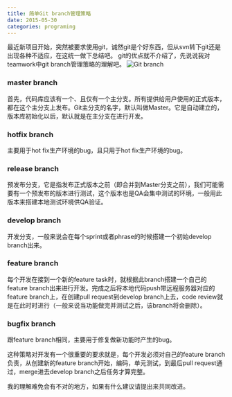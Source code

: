 ```yaml
---
title: 简单Git branch管理策略
date: 2015-05-30
categories: programing
---
```


最近新项目开始，突然被要求使用git，诚然git是个好东西，但从svn转下git还是出现各种不适应，在这统一做下总结吧。
git的优点就不介绍了，先说说我对teamwork中git branch管理策略的理解吧。 
![Git branch](http://img.blog.csdn.net/20161211114325293?watermark/2/text/aHR0cDovL2Jsb2cuY3Nkbi5uZXQvdnVydG5lYw==/font/5a6L5L2T/fontsize/400/fill/I0JBQkFCMA==/dissolve/70/gravity/Center)

### master branch
首先，代码库应该有一个、且仅有一个主分支。所有提供给用户使用的正式版本，都在这个主分支上发布。Git主分支的名字，默认叫做Master。它是自动建立的，版本库初始化以后，默认就是在主分支在进行开发。

### hotfix branch
主要用于hot fix生产环境的bug，且只用于hot fix生产环境的bug。

### release branch
预发布分支，它是指发布正式版本之前（即合并到Master分支之前），我们可能需要有一个预发布的版本进行测试，这个版本也是QA会集中测试的环境，一般用此版本来搭建本地测试环境供QA验证。

### develop branch
开发分支，一般来说会在每个sprint或者phrase的时候搭建一个初始develop branch出来。

### feature branch
每个开发在接到一个新的feature task时，就根据此branch搭建一个自己的feature branch出来进行开发。完成之后将本地代码push带远程服务器对应的feature branch上，在创建pull request到develop branch上去，code review就是在此时时进行（一般来说当功能做完并测试之后，该branch将会删除）。

### bugfix branch
跟feature branch相同，主要用于修复做新功能时产生的bug。

这种策略对开发有一个很重要的要求就是，每个开发必须对自己的feature branch负责，从创建新的feature branch开始，编码，单元测试，到最后pull request通过，merge进去develop branch之后任务才算完整。

我的理解难免会有不对的地方，如果有什么建议请提出来共同改进。